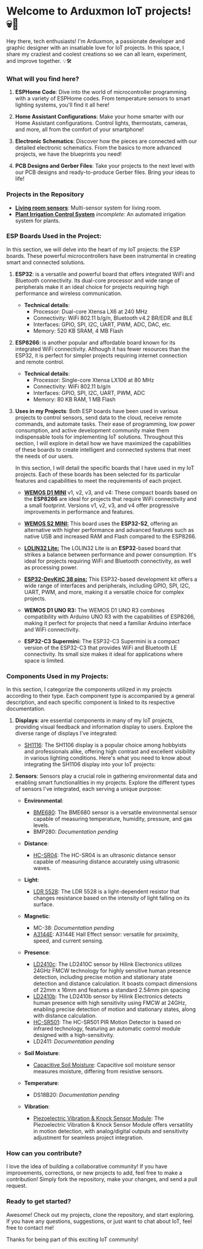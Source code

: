 # Welcome to Arduxmon IoT projects!  💀🌟

Hey there, tech enthusiasts! I'm Arduxmon, a passionate developer and graphic designer with an insatiable love for IoT
projects. In this space, I share my craziest and coolest creations so we can all learn, experiment, and improve
together. 💡🛠️

### What will you find here?

1. **ESPHome Code**: Dive into the world of microcontroller programming with a variety of ESPHome codes. From
   temperature sensors to smart lighting systems, you'll find it all here!

2. **Home Assistant Configurations**: Make your home smarter with our Home Assistant configurations. Control lights,
   thermostats, cameras, and more, all from the comfort of your smartphone!

3. **Electronic Schematics**: Discover how the pieces are connected with our detailed electronic schematics. From the
   basics to more advanced projects, we have the blueprints you need!

4. **PCB Designs and Gerber Files**: Take your projects to the next level with our PCB designs and ready-to-produce
   Gerber files. Bring your ideas to life!

### Projects in the Repository

- [**Living room sensors**](Projects/Living%20room%20sensors/README.md): Multi-sensor system for living room.
- [**Plant Irrigation Control System**](Projects/Plant%20irrigation%20control/README.md) _incomplete_: An automated
  irrigation system for plants.

### ESP Boards Used in the Project:

In this section, we will delve into the heart of my IoT projects: the ESP boards. These powerful microcontrollers have
been instrumental in creating smart and connected solutions.

1. **ESP32**:
   is a versatile and powerful board that offers integrated WiFi and Bluetooth connectivity. Its dual-core processor and
   wide range of peripherals make it an ideal choice for projects requiring high performance and wireless communication.
    - **Technical details**:
        - Processor: Dual-core Xtensa LX6 at 240 MHz
        - Connectivity: WiFi 802.11 b/g/n, Bluetooth v4.2 BR/EDR and BLE
        - Interfaces: GPIO, SPI, I2C, UART, PWM, ADC, DAC, etc.
        - Memory: 520 KB SRAM, 4 MB Flash
2. **ESP8266**:
   is another popular and affordable board known for its integrated WiFi connectivity. Although it has fewer resources
   than the ESP32, it is perfect for simpler projects requiring internet connection and remote control.
    - **Technical details**:
        - Processor: Single-core Xtensa LX106 at 80 MHz
        - Connectivity: WiFi 802.11 b/g/n
        - Interfaces: GPIO, SPI, I2C, UART, PWM, ADC
        - Memory: 80 KB RAM, 1 MB Flash
3. **Uses in my Projects**:
   Both ESP boards have been used in various projects to control sensors, send data to the cloud, receive remote
   commands, and automate tasks. Their ease of programming, low power consumption, and active development community make
   them indispensable tools for implementing IoT solutions. Throughout this section, I will explore in detail how we
   have maximized the capabilities of these boards to create intelligent and connected systems that meet the needs of
   our users.

   In this section, I will detail the specific boards that I have used in my IoT projects. Each of these boards has been
   selected for its particular features and capabilities to meet the requirements of each project.

    - **[WEMOS D1 MINI](Boards/WEMOS_D1_MINI/README.md)** v1, v2, v3, and v4:
      These compact boards based on the **ESP8266** are ideal for projects that require WiFi connectivity and a small
      footprint. Versions v1, v2, v3, and v4 offer progressive improvements in performance and features.

    - **[WEMOS S2 MINI:](Boards/WEMOS_S2_MINI/README.md)**
      This board uses the **ESP32-S2**, offering an alternative with higher performance and advanced features such as
      native USB and increased RAM and Flash compared to the ESP8266.

    - **[LOLIN32 Lite:](Boards/LOLIN32_Lite/README.md)**
      The LOLIN32 Lite is an **ESP32**-based board that strikes a balance between performance and power consumption.
      It's ideal for projects requiring WiFi and Bluetooth connectivity, as well as processing power.

    - **[ESP32-DevKitC 38 pins:](Boards/ESP32-DEVKIT-38PINS/README.md)**
      This ESP32-based development kit offers a wide range of interfaces and peripherals, including GPIO, SPI, I2C,
      UART, PWM, and more, making it a versatile choice for complex projects.

    - **WEMOS D1 UNO R3:**
      The WEMOS D1 UNO R3 combines compatibility with Arduino UNO R3 with the capabilities of ESP8266, making it perfect
      for projects that need a familiar Arduino interface and WiFi connectivity.

    - **ESP32-C3 Supermini:**
      The ESP32-C3 Supermini is a compact version of the ESP32-C3 that provides WiFi and Bluetooth LE connectivity. Its
      small size makes it ideal for applications where space is limited.

### Components Used in my Projects:

In this section, I categorize the components utilized in my projects according to their type. Each component type is
accompanied by a general description, and each specific component is linked to its respective documentation.

1. **Displays**: are essential components in many of my IoT projects, providing visual feedback and information display
   to users. Explore the diverse range of displays I've integrated:

    - [SH1116](Components/Displays/SH1106/README.md): The SH1106 display is a popular choice among hobbyists and
      professionals alike, offering high contrast and excellent visibility in various lighting conditions. Here's what
      you need to know about integrating the SH1106 display into your IoT projects:

2. **Sensors**:
   Sensors play a crucial role in gathering environmental data and enabling smart functionalities in my projects.
   Explore the different types of sensors I've integrated, each serving a unique purpose:

    - **Environmental**:
        - [BME680](Components/Sensors/Environmental/BME680/README.md): The BME680 sensor is a versatile environmental
          sensor capable of measuring temperature, humidity, pressure, and gas levels.
        - BMP280: *Documentation pending*

    - **Distance**:
        - [HC-SR04](Components/Sensors/Distance/HC-SR04/README.md): The HC-SR04 is an ultrasonic distance sensor capable
          of measuring distance accurately using ultrasonic waves.

    - **Light**:
        - [LDR 5528](Components/Sensors/Light/LDR_5528/README.md): The LDR 5528 is a light-dependent resistor that
          changes resistance based on the intensity of light falling on its surface.

    - **Magnetic**:
        - MC-38: *Documentation pending*
        - [A3144E](Components/Sensors/Magnetic/A3144E/README.md): A3144E Hall Effect sensor: versatile for proximity,
          speed, and current sensing.

    - **Presence**:
        - [LD2410c](Components/Sensors/Presence/LD2410c/README.md): The LD2410C sensor by Hilink Electronics utilizes
          24GHz FMCW technology for highly sensitive human presence detection, including precise motion and stationary
          state detection and distance calculation. It boasts compact dimensions of 22mm x 16mm and features a standard
          2.54mm pin spacing
        - [LD2410b](Components/Sensors/Presence/LD2410b/README.md): The LD2410b sensor by Hilink Electronics detects
          human presence with high sensitivity using FMCW at 24GHz, enabling precise detection of motion and stationary
          states, along with distance calculation.
        - [HC-SR501](Components/Sensors/Presence/HC-SR501/README.md): The HC-SR501 PIR Motion Detector is based on
          infrared technology, featuring an automatic control module designed with a high-sensitivity.
        - LD2411: *Documentation pending*

    - **Soil Moisture**:
        - [Capacitive Soil Moisture](Components/Sensors/Soil%20Moisture/Capacitive%20Soil%20Moisture/README.md):
          Capacitive soil moisture sensor measures moisture, differing from resistive sensors.

    - **Temperature**:
        - DS18B20: *Documentation pending*

    - **Vibration**:
        - [Piezoelectric Vibration & Knock Sensor Module](Components/Sensors/Vibration/SSR1072-Piezo-Vibration-Sensor/README.md):
          The Piezoelectric Vibration & Knock Sensor Module offers versatility in motion detection, with analog/digital
          outputs and sensitivity adjustment for seamless project integration.

### How can you contribute?

I love the idea of building a collaborative community! If you have improvements, corrections, or new projects to add,
feel free to make a contribution! Simply fork the repository, make your changes, and send a pull request.

### Ready to get started?

Awesome! Check out my projects, clone the repository, and start exploring. If you have any questions, suggestions, or
just want to chat about IoT, feel free to contact me!

Thanks for being part of this exciting IoT community!

